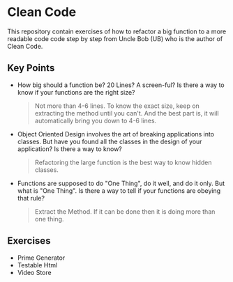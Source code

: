 # Clean Code

This repository contain exercises of how to refactor a big function to a more readable
code code step by step from Uncle Bob (UB) who is the author of Clean
Code.

## Key Points

- How big should a function be? 20 Lines? A screen-ful? Is there a way
to know if your functions are the right size?
    > Not more than 4-6 lines.
    > To know the exact size, keep on extracting the method until you can't.
    And the best part is, it will automatically bring you down to 4-6 lines.

- Object Oriented Design involves the art of breaking applications into
classes. But have you found all the classes in the design of your
application? Is there a way to know?
    > Refactoring the large function is the best way to know hidden classes.

- Functions are supposed to do "One Thing", do it well, and do it only.
But what is "One Thing". Is there a way to tell if your functions are
obeying that rule?
    > Extract the Method. If it can be done then it is doing more than one thing.

## Exercises
- Prime Generator
- Testable Html
- Video Store